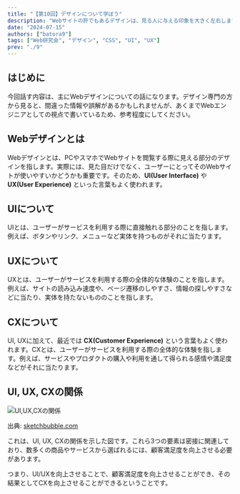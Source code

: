 ```yaml
---
title: "【第10回】デザインについて学ぼう"
description: "Webサイトの肝でもあるデザインは、見る人に与える印象を大きく左右します。今回はデザインについて学び、自分のWebサイトをより魅力的にする方法を考えていきます。"
date: "2024-07-15"
authors: ["batora9"]
tags: ["Web研究会", "デザイン", "CSS", "UI", "UX"]
prev: "./9"
---
```


## はじめに

今回話す内容は、主にWebデザインについての話になります。デザイン専門の方から見ると、間違った情報や誤解があるかもしれませんが、あくまでWebエンジニアとしての視点で書いているため、参考程度にしてください。

## Webデザインとは

Webデザインとは、PCやスマホでWebサイトを閲覧する際に見える部分のデザインを指します。実際には、見た目だけでなく、ユーザーにとってそのWebサイトが使いやすいかどうかも重要です。そのため、**UI(User Interface)** や **UX(User Experience)** といった言葉もよく使われます。

## UIについて

UIとは、ユーザーがサービスを利用する際に直接触れる部分のことを指します。例えば、ボタンやリンク、メニューなど実体を持つものがそれに当たります。

## UXについて

UXとは、ユーザーがサービスを利用する際の全体的な体験のことを指します。例えば、サイトの読み込み速度や、ページ遷移のしやすさ、情報の探しやすさなどに当たり、実体を持たないもののことを指します。

## CXについて

UI, UXに加えて、最近では **CX(Customer Experience)** という言葉もよく使われます。CXとは、ユーザーがサービスを利用する際の全体的な体験を指します。例えば、サービスやプロダクトの購入や利用を通して得られる感情や満足度などがそれに当たります。

## UI, UX, CXの関係

![UI,UX,CXの関係](https://cdn.sketchbubble.com/pub/media/catalog/product/optimized1/4/1/4140a66137a9c929283e153641132d69569782140803db10410820562ccff1d8/ui-ux-cx-slide1.png)

出典: [sketchbubble.com](https://www.sketchbubble.com/en/presentation-ui-ux-cx)

これは、UI, UX, CXの関係を示した図です。これら3つの要素は密接に関連しており、数多くの商品やサービスから選ばれるには、顧客満足度を向上させる必要があります。

つまり、UI/UXを向上させることで、顧客満足度を向上させることができ、その結果としてCXを向上させることができるということです。
